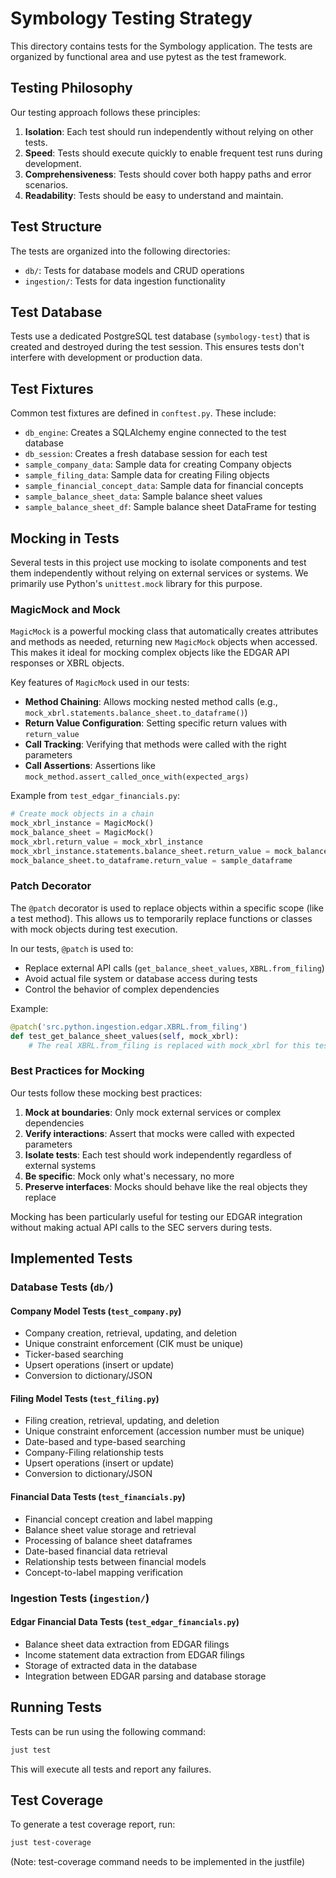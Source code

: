 # Symbology Testing Strategy

This directory contains tests for the Symbology application. The tests are organized by functional area and use pytest as the test framework.

## Testing Philosophy

Our testing approach follows these principles:

1. **Isolation**: Each test should run independently without relying on other tests.
2. **Speed**: Tests should execute quickly to enable frequent test runs during development.
3. **Comprehensiveness**: Tests should cover both happy paths and error scenarios.
4. **Readability**: Tests should be easy to understand and maintain.

## Test Structure

The tests are organized into the following directories:

- `db/`: Tests for database models and CRUD operations
- `ingestion/`: Tests for data ingestion functionality

## Test Database

Tests use a dedicated PostgreSQL test database (`symbology-test`) that is created and destroyed during the test session. This ensures tests don't interfere with development or production data.

## Test Fixtures

Common test fixtures are defined in `conftest.py`. These include:

- `db_engine`: Creates a SQLAlchemy engine connected to the test database
- `db_session`: Creates a fresh database session for each test
- `sample_company_data`: Sample data for creating Company objects
- `sample_filing_data`: Sample data for creating Filing objects
- `sample_financial_concept_data`: Sample data for financial concepts
- `sample_balance_sheet_data`: Sample balance sheet values
- `sample_balance_sheet_df`: Sample balance sheet DataFrame for testing

## Mocking in Tests

Several tests in this project use mocking to isolate components and test them independently without relying on external services or systems. We primarily use Python's `unittest.mock` library for this purpose.

### MagicMock and Mock

`MagicMock` is a powerful mocking class that automatically creates attributes and methods as needed, returning new `MagicMock` objects when accessed. This makes it ideal for mocking complex objects like the EDGAR API responses or XBRL objects.

Key features of `MagicMock` used in our tests:

- **Method Chaining**: Allows mocking nested method calls (e.g., `mock_xbrl.statements.balance_sheet.to_dataframe()`)
- **Return Value Configuration**: Setting specific return values with `return_value`
- **Call Tracking**: Verifying that methods were called with the right parameters
- **Call Assertions**: Assertions like `mock_method.assert_called_once_with(expected_args)`

Example from `test_edgar_financials.py`:
```python
# Create mock objects in a chain
mock_xbrl_instance = MagicMock()
mock_balance_sheet = MagicMock()
mock_xbrl.return_value = mock_xbrl_instance
mock_xbrl_instance.statements.balance_sheet.return_value = mock_balance_sheet
mock_balance_sheet.to_dataframe.return_value = sample_dataframe
```

### Patch Decorator

The `@patch` decorator is used to replace objects within a specific scope (like a test method). This allows us to temporarily replace functions or classes with mock objects during test execution.

In our tests, `@patch` is used to:

- Replace external API calls (`get_balance_sheet_values`, `XBRL.from_filing`)
- Avoid actual file system or database access during tests
- Control the behavior of complex dependencies

Example:
```python
@patch('src.python.ingestion.edgar.XBRL.from_filing')
def test_get_balance_sheet_values(self, mock_xbrl):
    # The real XBRL.from_filing is replaced with mock_xbrl for this test
```

### Best Practices for Mocking

Our tests follow these mocking best practices:

1. **Mock at boundaries**: Only mock external services or complex dependencies
2. **Verify interactions**: Assert that mocks were called with expected parameters
3. **Isolate tests**: Each test should work independently regardless of external systems
4. **Be specific**: Mock only what's necessary, no more
5. **Preserve interfaces**: Mocks should behave like the real objects they replace

Mocking has been particularly useful for testing our EDGAR integration without making actual API calls to the SEC servers during tests.

## Implemented Tests

### Database Tests (`db/`)

#### Company Model Tests (`test_company.py`)
- Company creation, retrieval, updating, and deletion
- Unique constraint enforcement (CIK must be unique)
- Ticker-based searching
- Upsert operations (insert or update)
- Conversion to dictionary/JSON

#### Filing Model Tests (`test_filing.py`)
- Filing creation, retrieval, updating, and deletion
- Unique constraint enforcement (accession number must be unique)
- Date-based and type-based searching
- Company-Filing relationship tests
- Upsert operations (insert or update)
- Conversion to dictionary/JSON

#### Financial Data Tests (`test_financials.py`)
- Financial concept creation and label mapping
- Balance sheet value storage and retrieval
- Processing of balance sheet dataframes
- Date-based financial data retrieval
- Relationship tests between financial models
- Concept-to-label mapping verification

### Ingestion Tests (`ingestion/`)

#### Edgar Financial Data Tests (`test_edgar_financials.py`)
- Balance sheet data extraction from EDGAR filings
- Income statement data extraction from EDGAR filings
- Storage of extracted data in the database
- Integration between EDGAR parsing and database storage

## Running Tests

Tests can be run using the following command:

```bash
just test
```

This will execute all tests and report any failures.

## Test Coverage

To generate a test coverage report, run:

```bash
just test-coverage
```

(Note: test-coverage command needs to be implemented in the justfile)